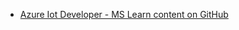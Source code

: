 
* [Azure Iot Developer - MS Learn content on GitHub](https://microsoftlearning.github.io/AZ-220-Microsoft-Azure-IoT-Developer/)
